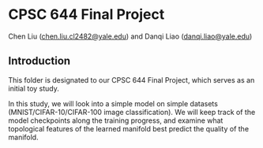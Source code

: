 # CPSC 644 Final Project
Chen Liu (chen.liu.cl2482@yale.edu) and Danqi Liao (danqi.liao@yale.edu)

## Introduction
This folder is designated to our CPSC 644 Final Project, which serves as an initial toy study.

In this study, we will look into a simple model on simple datasets (MNIST/CIFAR-10/CIFAR-100 image classification). We will keep track of the model checkpoints along the training progress, and examine what topological features of the learned manifold best predict the quality of the manifold.
